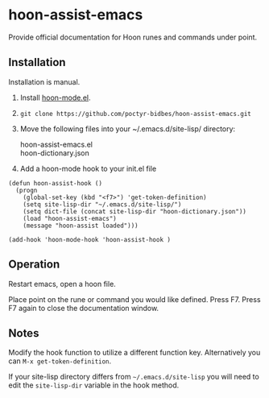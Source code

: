 # hoon-assist-emacs
Provide official documentation for Hoon runes and commands under point. 

## Installation

Installation is manual.

1. Install  [hoon-mode.el](https://github.com/urbit/hoon-mode.el).

2. `git clone https://github.com/poctyr-bidbes/hoon-assist-emacs.git`

3. Move the following files into your ~/.emacs.d/site-lisp/ directory:

	hoon-assist-emacs.el<br>
	hoon-dictionary.json

4. Add a hoon-mode hook to your init.el file

```
(defun hoon-assist-hook ()
  (progn
    (global-set-key (kbd "<f7>") 'get-token-definition)
    (setq site-lisp-dir "~/.emacs.d/site-lisp/")
    (setq dict-file (concat site-lisp-dir "hoon-dictionary.json"))
    (load "hoon-assist-emacs")
    (message "hoon-assist loaded")))

(add-hook 'hoon-mode-hook 'hoon-assist-hook )
```

## Operation

Restart emacs, open a hoon file.

Place point on the rune or command you would like defined. Press F7. Press F7 again to close the documentation window.

## Notes

Modify the hook function to utilize a different function key. Alternatively you can `M-x get-token-definition`.

If your site-lisp directory differs from `~/.emacs.d/site-lisp` you will need to edit the `site-lisp-dir` variable in the hook method.

